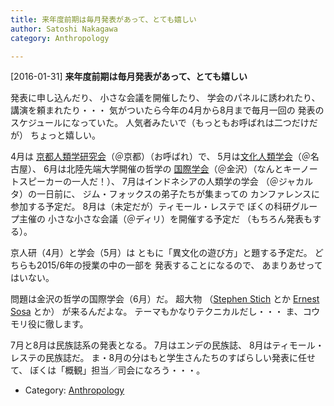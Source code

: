 ```yaml
---
title: 来年度前期は毎月発表があって、とても嬉しい
author: Satoshi Nakagawa
category: Anthropology

---
```


[2016-01-31] **来年度前期は毎月発表があって、とても嬉しい** 

 発表に申し込んだり、
小さな会議を開催したり、
学会のパネルに誘われたり、
講演を頼まれたり・・・
気がついたら今年の4月から8月まで毎月一回の
発表のスケジュールになっていた。
人気者みたいで（もっともお呼ばれは二つだけだが）
ちょっと嬉しい。

 4月は
[京都人類学研究会](https://ja-jp.facebook.com/kyojinken/)（＠京都）（お呼ばれ）で、
5月は[文化人類学会](http://www.jasca.org/meeting/50th/)（＠名古屋）、
6月は北陸先端大学開催の哲学の
[国際学会](http://philevents.org/event/show/17920)（＠金沢）（なんとキーノートスピーカーの一人だ！）、
7月はインドネシアの人類学の学会
（＠ジャカルタ）の一日前に、
ジム・フォックスの弟子たちが集まっての
カンファレンスに参加する予定だ。
8月は（未定だが）ティモール・レステで
ぼくの科研グループ主催の
小さな小さな会議（＠ディリ）を開催する予定だ
（もちろん発表もする）。

<!--more-->

 京人研（4月）と学会（5月）は
ともに「異文化の遊び方」と題する予定だ。
どちらも2015/6年の授業の中の一部を
発表することになるので、
あまりあせってはいない。

 問題は金沢の哲学の国際学会（6月）だ。
超大物
（[Stephen Stich](https://ja.wikipedia.org/wiki/%E3%82%B9%E3%83%86%E3%82%A3%E3%83%BC%E3%83%B4%E3%83%B3%E3%83%BB%E3%82%B9%E3%83%86%E3%82%A3%E3%83%83%E3%83%81) とか
[Ernest Sosa](https://en.wikipedia.org/wiki/Ernest_Sosa) とか）
が来るんだよな。
テーマもかなりテクニカルだし・・・
ま、コウモリ役に徹します。

 7月と8月は民族誌系の発表となる。
7月はエンデの民族誌、
8月はティモール・レステの民族誌だ。
ま・8月の分はもと学生さんたちのすばらしい発表に任せて、
ぼくは「概観」担当／司会になろう・・・。

- Category: [Anthropology](https://merapano.github.io/categories.html#Anthropology)

